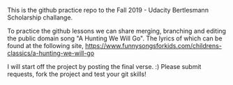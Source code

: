 This is the github practice repo to the Fall 2019 - Udacity Bertlesmann Scholarship challange.

To practice the github lessons we can share merging, branching and editing the public domain song "A Hunting We Will Go". The lyrics of which can be found at the following site, https://www.funnysongsforkids.com/childrens-classics/a-hunting-we-will-go

I will start off the project by posting the final verse. :) Please submit requests, fork the project and test your git skills!
